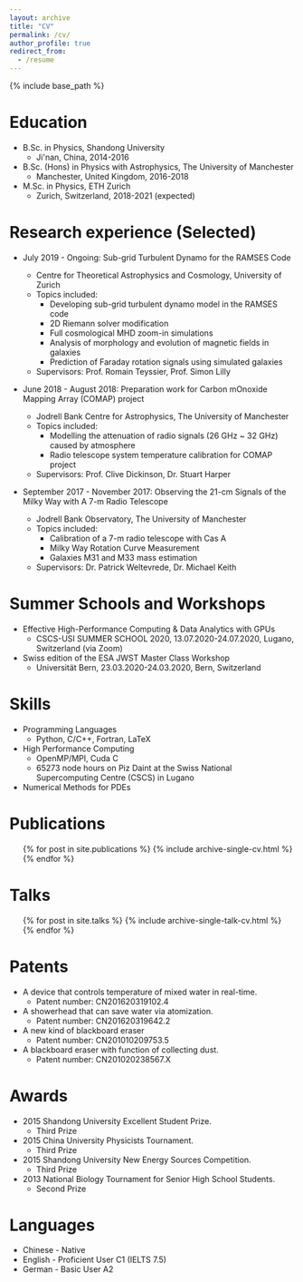```yaml
---
layout: archive
title: "CV"
permalink: /cv/
author_profile: true
redirect_from:
  - /resume
---
```


{% include base_path %}

Education
======
* B.Sc. in Physics, Shandong University
  * Ji'nan, China, 2014-2016
* B.Sc. (Hons) in Physics with Astrophysics, The University of Manchester
  * Manchester, United Kingdom, 2016-2018
* M.Sc. in Physics, ETH Zurich
  * Zurich, Switzerland, 2018-2021 (expected)

Research experience (Selected)
======
* July 2019 - Ongoing: Sub-grid Turbulent Dynamo for the RAMSES Code
  * Centre for Theoretical Astrophysics and Cosmology, University of Zurich
  * Topics included: 
    * Developing sub-grid turbulent dynamo model in the RAMSES code
    * 2D Riemann solver modification
    * Full cosmological MHD zoom-in simulations
    * Analysis of morphology and evolution of magnetic fields in galaxies
    * Prediction of Faraday rotation signals using simulated galaxies
  * Supervisors: Prof. Romain Teyssier, Prof. Simon Lilly

* June 2018 - August 2018: Preparation work for Carbon mOnoxide Mapping Array (COMAP) project
  * Jodrell Bank Centre for Astrophysics, The University of Manchester
  * Topics included:
    * Modelling the attenuation of radio signals (26 GHz ~ 32 GHz) caused by atmosphere 
    * Radio telescope system temperature calibration for COMAP project
  * Supervisors: Prof. Clive Dickinson, Dr. Stuart Harper

* September 2017 - November 2017: Observing the 21-cm Signals of the Milky Way with A 7-m Radio Telescope
  * Jodrell Bank Observatory, The University of Manchester
  * Topics included:
    * Calibration of a 7-m radio telescope with Cas A
    * Milky Way Rotation Curve Measurement
    * Galaxies M31 and M33 mass estimation
  * Supervisors: Dr. Patrick Weltevrede, Dr. Michael Keith

Summer Schools and Workshops
=====
* Effective High-Performance Computing & Data Analytics with GPUs
  * CSCS-USI SUMMER SCHOOL 2020, 13.07.2020-24.07.2020, Lugano, Switzerland (via Zoom)
* Swiss edition of the ESA JWST Master Class Workshop
  * Universität Bern, 23.03.2020-24.03.2020, Bern, Switzerland

Skills
======
* Programming Languages
  * Python, C/C++, Fortran, LaTeX
* High Performance Computing
  * OpenMP/MPI, Cuda C
  * 65273 node hours on Piz Daint at the Swiss National Supercomputing Centre (CSCS) in Lugano
*  Numerical Methods for PDEs

Publications
======
  <ul>{% for post in site.publications %}
    {% include archive-single-cv.html %}
  {% endfor %}</ul>
  
Talks
======
  <ul>{% for post in site.talks %}
    {% include archive-single-talk-cv.html %}
  {% endfor %}</ul>

Patents
======
* A device that controls temperature of mixed water in real-time.
  * Patent number: CN201620319102.4
* A showerhead that can save water via atomization.
  * Patent number: CN201620319642.2
* A new kind of blackboard eraser
  * Patent number: CN201010209753.5
* A blackboard eraser with function of collecting dust.
  * Patent number: CN201020238567.X

Awards
======
* 2015 Shandong University Excellent Student Prize.
  * Third Prize
* 2015 China University Physicists Tournament.
  * Third Prize
* 2015 Shandong University New Energy Sources Competition.
  * Third Prize
* 2013 National Biology Tournament for Senior High School Students.
  * Second Prize

Languages
======
* Chinese - Native
* English - Proficient User C1 (IELTS 7.5)
* German - Basic User A2
